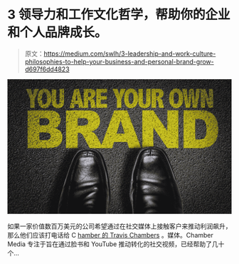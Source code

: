 # 3 领导力和工作文化哲学，帮助你的企业和个人品牌成长。

> 原文：<https://medium.com/swlh/3-leadership-and-work-culture-philosophies-to-help-your-business-and-personal-brand-grow-d697f6dd4823>

![](img/c14a19e337919e80a1b59e3fee0b170e.png)

如果一家价值数百万美元的公司希望通过在社交媒体上接触客户来推动利润飙升，那么他们应该打电话给 C [hamber 的 Travis Chambers](https://chamber.media/) 。媒体。Chamber Media 专注于旨在通过脸书和 YouTube 推动转化的社交视频，已经帮助了几十个…